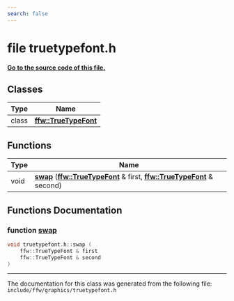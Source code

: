 ```yaml
---
search: false
---
```


# file truetypefont.h

**[Go to the source code of this file.](truetypefont_8h_source.md)**
## Classes

|Type|Name|
|-----|-----|
|class|[**ffw::TrueTypeFont**](classffw_1_1_true_type_font.md)|


## Functions

|Type|Name|
|-----|-----|
|void|[**swap**](truetypefont_8h.md#1a1377600829c7c5a73eac7fc34fa47b2c) (**[ffw::TrueTypeFont](classffw_1_1_true_type_font.md)** & first, **[ffw::TrueTypeFont](classffw_1_1_true_type_font.md)** & second) |


## Functions Documentation

### function <a id="1a1377600829c7c5a73eac7fc34fa47b2c" href="#1a1377600829c7c5a73eac7fc34fa47b2c">swap</a>

```cpp
void truetypefont.h::swap (
    ffw::TrueTypeFont & first
    ffw::TrueTypeFont & second
)
```





----------------------------------------
The documentation for this class was generated from the following file: `include/ffw/graphics/truetypefont.h`
